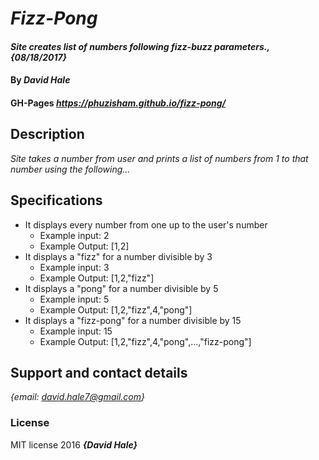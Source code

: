 # _Fizz-Pong_

#### _Site creates list of numbers following fizz-buzz parameters., {08/18/2017}_

#### By _**David Hale**_

#### GH-Pages _https://phuzisham.github.io/fizz-pong/_

## Description

_Site takes a number from user and prints a list of numbers from 1 to that number using the following..._

## Specifications
* It displays every number from one up to the user's number
  * Example input: 2
  * Example Output: [1,2]
* It displays a "fizz" for a number divisible by 3
  * Example input: 3
  * Example Output: [1,2,"fizz"]
* It displays a "pong" for a number divisible by 5
  * Example input: 5
  * Example Output: [1,2,"fizz",4,"pong"]
* It displays a "fizz-pong" for a number divisible by 15
  * Example input: 15
  * Example Output: [1,2,"fizz",4,"pong",...,"fizz-pong"]

## Support and contact details

_{email: david.hale7@gmail.com}_


### License

MIT license 2016 **_{David Hale}_**
